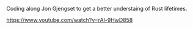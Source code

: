 Coding along Jon Gjengset to get a better understaing of Rust lifetimes.

https://www.youtube.com/watch?v=rAl-9HwD858